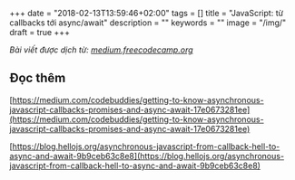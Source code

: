 +++
date = "2018-02-13T13:59:46+02:00"
tags = []
title = "JavaScript: từ callbacks tới async/await"
description = ""
keywords = ""
image = "/img/"
draft = true
+++

*Bài viết được dịch từ: [medium.freecodecamp.org](https://medium.freecodecamp.org/javascript-from-callbacks-to-async-await-1cc090ddad99)*


## Đọc thêm
[https://medium.com/codebuddies/getting-to-know-asynchronous-javascript-callbacks-promises-and-async-await-17e0673281ee](https://medium.com/codebuddies/getting-to-know-asynchronous-javascript-callbacks-promises-and-async-await-17e0673281ee)

[https://blog.hellojs.org/asynchronous-javascript-from-callback-hell-to-async-and-await-9b9ceb63c8e8](https://blog.hellojs.org/asynchronous-javascript-from-callback-hell-to-async-and-await-9b9ceb63c8e8)
